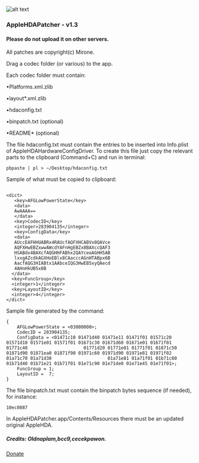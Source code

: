 ![alt text](http://i58.tinypic.com/wjb9j4.png)

###  AppleHDAPatcher - v1.3






#### Please do not upload it on other servers.

All patches are copyright(c) Mirone.

Drag a codec folder (or various) to the app.

Each codec folder must contain:


•Platforms.xml.zlib

•layout*.xml.zlib

•hdaconfig.txt

•binpatch.txt (optional)

•README* (optional)

The file hdaconfig.txt must contain the entries to be inserted into Info.plist of AppleHDAHardwareConfigDriver. 
To create this file just copy the relevant parts to the clipboard (Command+C) and run in terminal:

```
pbpaste | pl > ~/Desktop/hdaconfig.txt

```

Sample of what must be copied to clipboard:

```

<dict>
   <key>AFGLowPowerState</key>
   <data>
   AwAAAA==
   </data>
   <key>CodecID</key>
   <integer>283904135</integer>
   <key>ConfigData</key>
   <data>
   AUccEAFHHUABRx4RAUcfAQFXHCABVx0QAVce
   AQFXHwEBZxwwAWcdYAFnHgEBZx8BAXccQAF3
   HSABdx4BAXcfAQGHHFABhx2QAYceoAGHH5AB
   lxxgAZcdkAGXHoEBlx8CAacccAGnHTABpx6B
   AacfAQG3HIABtx1AAbceIQG3HwEB5xyQAecd
   4AHnHkUB5x8B
  </data>
  <key>FuncGroup</key>
  <integer>1</integer>
  <key>LayoutID</key>
  <integer>4</integer>
</dict>

```
Sample file generated by the command:

```
{
    AFGLowPowerState = <03000000>;
    CodecID = 283904135;
    ConfigData = <01471c10 01471d40 01471e11 01471f01 01571c20 01571d10 01571e01 01571f01 01671c30 01671d60 01671e01 01671f01 01771c40                     01771d20 01771e01 01771f01 01871c50 01871d90 01871ea0 01871f90 01971c60 01971d90 01971e81 01971f02 01a71c70 01a71d30                     01a71e81 01a71f01 01b71c80 01b71d40 01b71e21 01b71f01 01e71c90 01e71de0 01e71e45 01e71f01>;
    FuncGroup = 1;
    LayoutID =  7;
}

```
The file binpatch.txt must contain the binpatch bytes sequence (if needed), for instance:
```
10ec0887
```
In AppleHDAPatcher.app/Contents/Resources there must be an updated original AppleHDA.

##### Credits: Oldnaplam,bcc9,cecekpawon.
 
 [Donate](https://www.paypal.com/cgi-bin/webscr?cmd=_s-xclick&hosted_button_id=K4M7MJFLXUU6Y)


